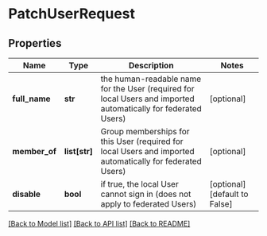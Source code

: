 # PatchUserRequest

## Properties
Name | Type | Description | Notes
------------ | ------------- | ------------- | -------------
**full_name** | **str** | the human-readable name for the User (required for local Users and imported automatically for federated Users) | [optional] 
**member_of** | **list[str]** | Group memberships for this User (required for local Users and imported automatically for federated Users) | [optional] 
**disable** | **bool** | if true, the local User cannot sign in (does not apply to federated Users) | [optional] [default to False]

[[Back to Model list]](../README.md#documentation-for-models) [[Back to API list]](../README.md#documentation-for-api-endpoints) [[Back to README]](../README.md)

